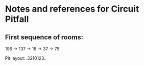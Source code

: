 # Notes and references for Circuit Pitfall

## First sequence of rooms:
196 -> 137 -> 18 -> 37 -> 75

Pit layout: .3210123..


